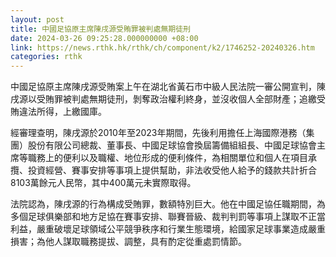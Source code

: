 ```yaml
---
layout: post
title: 中國足協原主席陳戌源受賄罪被判處無期徒刑
date: 2024-03-26 09:25:28.000000000 +08:00
link: https://news.rthk.hk/rthk/ch/component/k2/1746252-20240326.htm
categories: rthk
---
```


中國足協原主席陳戌源受賄案上午在湖北省黃石市中級人民法院一審公開宣判，陳戌源以受賄罪被判處無期徒刑，剝奪政治權利終身，並沒收個人全部財產；追繳受賄違法所得，上繳國庫。

經審理查明，陳戌源於2010年至2023年期間，先後利用擔任上海國際港務（集團）股份有限公司總裁、董事長、中國足球協會換屆籌備組組長、中國足球協會主席等職務上的便利以及職權、地位形成的便利條件，為相關單位和個人在項目承攬、投資經營、賽事安排等事項上提供幫助，非法收受他人給予的錢款共計折合8103萬餘元人民幣，其中400萬元未實際取得。

法院認為，陳戌源的行為構成受賄罪，數額特別巨大。他在中國足協任職期間，為多個足球俱樂部和地方足協在賽事安排、聯賽晉級、裁判判罰等事項上謀取不正當利益，嚴重破壞足球領域公平競爭秩序和行業生態環境，給國家足球事業造成嚴重損害；為他人謀取職務提拔、調整，具有酌定從重處罰情節。
